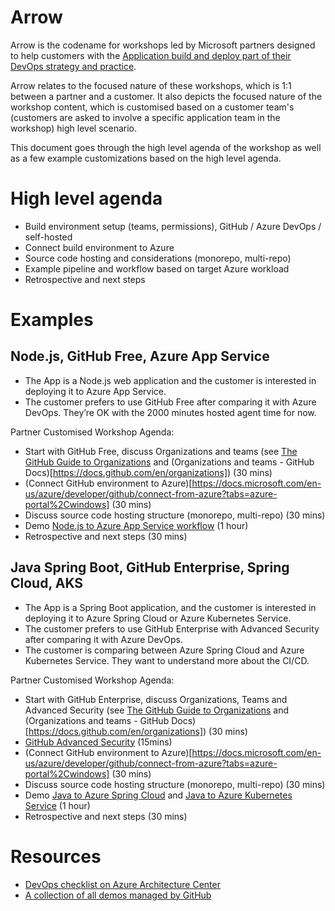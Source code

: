 # Arrow

Arrow is the codename for workshops led by Microsoft partners designed to help customers with the [Application build and deploy part of their DevOps strategy and practice](https://www.linkedin.com/pulse/how-leverage-partners-your-devops-strategy-practice-part-vito-chin). 

Arrow relates to the focused nature of these workshops, which is 1:1 between a partner and a customer. It also depicts the focused nature of the workshop content, which is customised based on a customer team's (customers are asked to involve a specific application team in the workshop) high level scenario.

This document goes through the high level agenda of the workshop as well as a few example customizations based on the high level agenda.

# High level agenda

* Build environment setup (teams, permissions), GitHub / Azure DevOps / self-hosted
* Connect build environment to Azure
* Source code hosting and considerations (monorepo, multi-repo)
* Example pipeline and workflow based on target Azure workload
* Retrospective and next steps 

# Examples

## Node.js, GitHub Free, Azure App Service

* The App is a Node.js web application and the customer is interested in deploying it to Azure App Service.
* The customer prefers to use GitHub Free after comparing it with Azure DevOps. They’re OK with the 2000 minutes hosted agent time for now.

Partner Customised Workshop Agenda:

*	Start with GitHub Free, discuss Organizations and teams (see [The GitHub Guide to Organizations](https://resources.github.com/downloads/github-guide-to-organizations.pdf) and (Organizations and teams - GitHub Docs)[https://docs.github.com/en/organizations]) (30 mins)
*	(Connect GitHub environment to Azure)[https://docs.microsoft.com/en-us/azure/developer/github/connect-from-azure?tabs=azure-portal%2Cwindows] (30 mins)
*	Discuss source code hosting structure (monorepo, multi-repo) (30 mins)
*	Demo [Node.js to Azure App Service workflow](https://docs.github.com/en/actions/deployment/deploying-to-your-cloud-provider/deploying-to-azure/deploying-nodejs-to-azure-app-service) (1 hour)
*	Retrospective and next steps (30 mins)

## Java Spring Boot, GitHub Enterprise, Spring Cloud, AKS

*	The App is a Spring Boot application, and the customer is interested in deploying it to Azure Spring Cloud or Azure Kubernetes Service.
*	The customer prefers to use GitHub Enterprise with Advanced Security after comparing it with Azure DevOps.
*	The customer is comparing between Azure Spring Cloud and Azure Kubernetes Service. They want to understand more about the CI/CD.

Partner Customised Workshop Agenda:

*	Start with GitHub Enterprise, discuss Organizations, Teams and Advanced Security (see [The GitHub Guide to Organizations](https://resources.github.com/downloads/github-guide-to-organizations.pdf) and (Organizations and teams - GitHub Docs)[https://docs.github.com/en/organizations]) (30 mins)
*	[GitHub Advanced Security](https://docs.github.com/en/get-started/learning-about-github/about-github-advanced-security) (15mins)
*	(Connect GitHub environment to Azure)[https://docs.microsoft.com/en-us/azure/developer/github/connect-from-azure?tabs=azure-portal%2Cwindows] (30 mins)
*	Discuss source code hosting structure (monorepo, multi-repo) (30 mins)
*	Demo [Java to Azure Spring Cloud](https://docs.microsoft.com/en-us/azure/spring-cloud/how-to-github-actions?pivots=programming-language-java) and [Java to Azure Kubernetes Service](https://docs.github.com/en/actions/deployment/deploying-to-your-cloud-provider/deploying-to-azure/deploying-to-azure-kubernetes-service) (1 hour)
*	Retrospective and next steps (30 mins)

# Resources

* [DevOps checklist on Azure Architecture Center](https://docs.microsoft.com/en-us/azure/architecture/checklist/dev-ops)
* [A collection of all demos managed by GitHub](https://github.com/octodemo)
